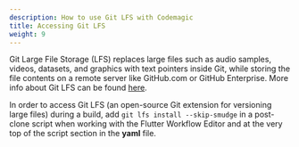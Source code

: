 ```yaml
---
description: How to use Git LFS with Codemagic
title: Accessing Git LFS
weight: 9
---
```

Git Large File Storage (LFS) replaces large files such as audio samples, videos, datasets, and graphics with text pointers inside Git, while storing the file contents on a remote server like GitHub.com or GitHub Enterprise. More info about Git LFS can be found [here]("https://git-lfs.github.com/").

In order to access Git LFS (an open-source Git extension for versioning large files) during a build, add `git lfs install --skip-smudge` in a post-clone script when working with the Flutter Workflow Editor and at the very top of the script section in the **yaml** file. 
